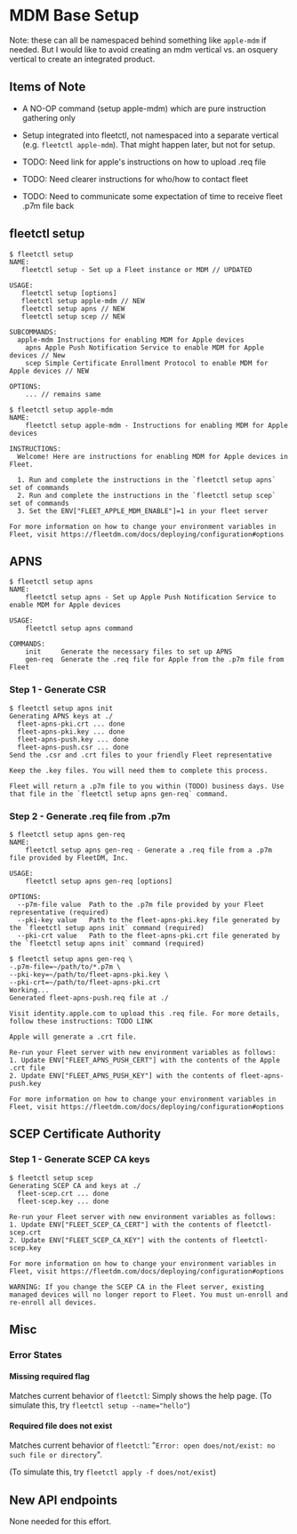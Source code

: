# MDM Base Setup

Note: these can all be namespaced behind something like `apple-mdm` if needed. But I would like to avoid creating an mdm vertical vs. an osquery vertical to create an integrated product.

## Items of Note
- A NO-OP command (setup apple-mdm) which are pure instruction gathering only
- Setup integrated into fleetctl, not namespaced into a separate vertical (e.g. `fleetctl apple-mdm`). That might happen later, but not for setup.

- TODO: Need link for apple's instructions on how to upload .req file
- TODO: Need clearer instructions for who/how to contact fleet
- TODO: Need to communicate some expectation of time to receive fleet .p7m file back

## fleetctl setup

```
$ fleetctl setup
NAME:
   fleetctl setup - Set up a Fleet instance or MDM // UPDATED

USAGE:
   fleetctl setup [options]
   fleetctl setup apple-mdm // NEW
   fleetctl setup apns // NEW
   fleetctl setup scep // NEW
   
SUBCOMMANDS:
  apple-mdm Instructions for enabling MDM for Apple devices
	apns Apple Push Notification Service to enable MDM for Apple devices // New
	scep Simple Certificate Enrollment Protocol to enable MDM for Apple devices // NEW

OPTIONS:
	... // remains same
```

```
$ fleetctl setup apple-mdm
NAME:
	fleetctl setup apple-mdm - Instructions for enabling MDM for Apple devices

INSTRUCTIONS:
  Welcome! Here are instructions for enabling MDM for Apple devices in Fleet.

  1. Run and complete the instructions in the `fleetctl setup apns` set of commands
  2. Run and complete the instructions in the `fleetctl setup scep` set of commands
  3. Set the ENV["FLEET_APPLE_MDM_ENABLE"]=1 in your fleet server

For more information on how to change your environment variables in Fleet, visit https://fleetdm.com/docs/deploying/configuration#options
```

## APNS

```
$ fleetctl setup apns
NAME:
	fleetctl setup apns - Set up Apple Push Notification Service to enable MDM for Apple devices

USAGE:
	fleetctl setup apns command

COMMANDS:
	init     Generate the necessary files to set up APNS
	gen-req  Generate the .req file for Apple from the .p7m file from Fleet
```

### Step 1 - Generate CSR
```
$ fleetctl setup apns init
Generating APNS keys at ./
  fleet-apns-pki.crt ... done
  fleet-apns-pki.key ... done
  fleet-apns-push.key ... done
  fleet-apns-push.csr ... done
Send the .csr and .crt files to your friendly Fleet representative

Keep the .key files. You will need them to complete this process. 

Fleet will return a .p7m file to you within (TODO) business days. Use that file in the `fleetctl setup apns gen-req` command.
```

### Step 2 - Generate .req file from .p7m

```
$ fleetctl setup apns gen-req
NAME:
	fleetctl setup apns gen-req - Generate a .req file from a .p7m file provided by FleetDM, Inc.

USAGE:
	fleetctl setup apns gen-req [options]

OPTIONS:
  --p7m-file value  Path to the .p7m file provided by your Fleet representative (required)
  --pki-key value   Path to the fleet-apns-pki.key file generated by the `fleetctl setup apns init` command (required)
  --pki-crt value   Path to the fleet-apns-pki.crt file generated by the `fleetctl setup apns init` command (required)
```

```
$ fleetctl setup apns gen-req \
-.p7m-file=~/path/to/*.p7m \
--pki-key=~/path/to/fleet-apns-pki.key \
--pki-crt=~/path/to/fleet-apns-pki.crt
Working...
Generated fleet-apns-push.req file at ./

Visit identity.apple.com to upload this .req file. For more details, follow these instructions: TODO LINK

Apple will generate a .crt file.

Re-run your Fleet server with new environment variables as follows:
1. Update ENV["FLEET_APNS_PUSH_CERT"] with the contents of the Apple .crt file
2. Update ENV["FLEET_APNS_PUSH_KEY"] with the contents of fleet-apns-push.key

For more information on how to change your environment variables in Fleet, visit https://fleetdm.com/docs/deploying/configuration#options

```

## SCEP Certificate Authority
### Step 1 - Generate SCEP CA keys
```
$ fleetctl setup scep
Generating SCEP CA and keys at ./
  fleet-scep.crt ... done
  fleet-scep.key ... done

Re-run your Fleet server with new environment variables as follows:
1. Update ENV["FLEET_SCEP_CA_CERT"] with the contents of fleetctl-scep.crt
2. Update ENV["FLEET_SCEP_CA_KEY"] with the contents of fleetctl-scep.key

For more information on how to change your environment variables in Fleet, visit https://fleetdm.com/docs/deploying/configuration#options

WARNING: If you change the SCEP CA in the Fleet server, existing managed devices will no longer report to Fleet. You must un-enroll and re-enroll all devices.

```

## Misc
### Error States
#### Missing required flag
Matches current behavior of `fleetctl`: Simply shows the help page. (To simulate this, try `fleetctl setup --name="hello"`)

#### Required file does not exist 
Matches current behavior of `fleetctl`: "`Error: open does/not/exist: no such file or directory`".

(To simulate this, try `fleetctl apply -f does/not/exist`)

## New API endpoints
None needed for this effort.
